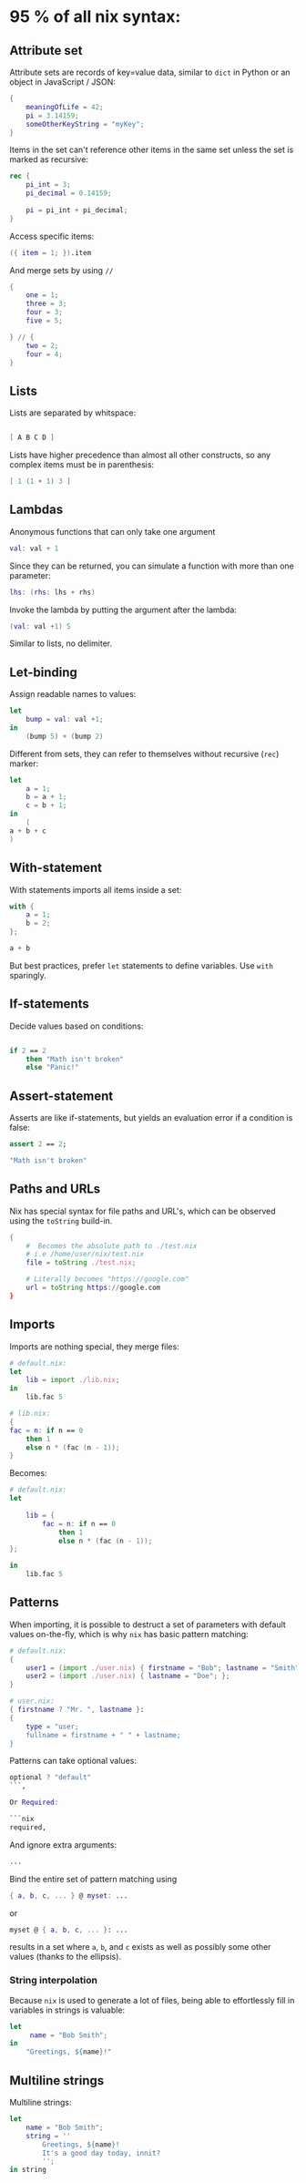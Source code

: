 # 95 % of all nix syntax:

## Attribute set

Attribute sets are records of key=value data, similar to `dict` in Python or an object in JavaScript / JSON:

```nix
{
    meaningOfLife = 42;
    pi = 3.14159;
    someOtherKeyString = "myKey";
}
```

Items in the set can't reference other items in the same set unless the set is marked as recursive: 

```nix
rec {
    pi_int = 3;
    pi_decimal = 0.14159;
    
    pi = pi_int + pi_decimal;
}
```

Access specific items:

```nix
({ item = 1; }).item 
```

And merge sets by using `//`

```nix
{
    one = 1; 
    three = 3;
    four = 3;
    five = 5;

} // {
    two = 2;
    four = 4; 
}
```

## Lists

Lists are separated by whitspace:

```nix

[ A B C D ]
```

Lists have higher precedence than almost all other constructs, so any complex items must be in parenthesis:

```nix
[ 1 (1 + 1) 3 ]
```

## Lambdas

Anonymous functions that can only take one argument

```nix
val: val + 1 
```

Since they can be returned, you can simulate a function with more than one parameter:

```nix
lhs: (rhs: lhs + rhs)
```

Invoke the lambda by putting the argument after the lambda:

```nix
(val: val +1) 5
```

Similar to lists, no delimiter.

## Let-binding

Assign readable names to values:

```nix
let 
    bump = val: val +1;
in 
    (bump 5) + (bump 2)

```

Different from sets, they can refer to themselves without recursive (`rec`) marker:

```nix
let
    a = 1;
    b = a + 1;
    c = b + 1; 
in 
    (
a + b + c 
)
```

## With-statement

With statements imports all items inside a set:

```nix
with {
    a = 1;
    b = 2;
};

a + b 
```

But best practices, prefer `let` statements to define variables. Use `with` sparingly.

## If-statements

Decide values based on conditions:

```nix

if 2 == 2 
    then "Math isn't broken"
    else "Panic!"
```

## Assert-statement

Asserts are like if-statements, but yields an evaluation error if a condition is false: 

```nix
assert 2 == 2; 

"Math isn't broken" 
```

## Paths and URLs

Nix has special syntax for file paths and URL's, which can be observed using the `toString` build-in.

```nix
{
    #  Becomes the absolute path to ./test.nix
    # i.e /home/user/nix/test.nix
    file = toString ./test.nix; 

    # Literally becomes "https://google.com" 
    url = toString https://google.com
}
```

## Imports

Imports are nothing special, they merge files:

```nix
# default.nix:
let 
    lib = import ./lib.nix;
in 
    lib.fac 5
```

```nix
# lib.nix:
{
fac = n: if n == 0
    then 1
    else n * (fac (n - 1));
}
```

Becomes:

```nix
# default.nix:
let 
    
    lib = {
        fac = n: if n == 0
            then 1
            else n * (fac (n - 1));
};

in 
    lib.fac 5
```

## Patterns

When importing, it is possible to destruct a set of parameters with default values on-the-fly, which is why `nix` has basic pattern matching:

```nix
# default.nix:
{
    user1 = (import ./user.nix) { firstname = "Bob"; lastname = "Smith" };
    user2 = (import ./user.nix) { lastname = "Doe"; };
}

# user.nix: 
{ firstname ? "Mr. ", lastname }: 
{
    type = "user; 
    fullname = firstname + " " + lastname; 
}

```

Patterns can take optional values:

```nix
optional ? "default"
```,

Or Required: 

```nix
required, 
```

And ignore extra arguments:

```nix
...
```

Bind the entire set of pattern matching using 

```nix
{ a, b, c, ... } @ myset: ...
```

or

```nix
myset @ { a, b, c, ... }: ...
```

results in a set where `a`, `b`, and `c` exists as well as possibly some other values (thanks to the ellipsis).

### String interpolation

Because `nix` is used to generate a lot of files, being able to effortlessly fill in variables in strings is valuable:

```nix
let
     name = "Bob Smith";
in
    "Greetings, ${name}!" 
```

## Multiline strings

Multiline strings:

```nix
let
    name = "Bob Smith";
    string = ''
        Greetings, ${name}!
        It's a good day today, innit?
        '';
in string 
```
